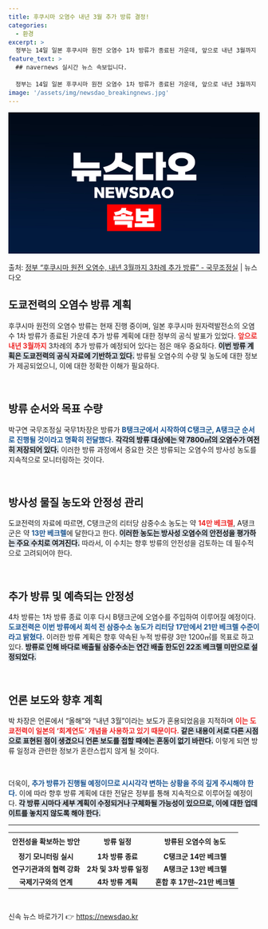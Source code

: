 ```yaml
---
title: 후쿠시마 오염수 내년 3월 추가 방류 결정!
categories:
  - 환경
excerpt: >
  정부는 14일 일본 후쿠시마 원전 오염수 1차 방류가 종료된 가운데, 앞으로 내년 3월까지 3차례 추가 방류…
feature_text: >
  ## navernews 실시간 뉴스 속보입니다.

  정부는 14일 일본 후쿠시마 원전 오염수 1차 방류가 종료된 가운데, 앞으로 내년 3월까지 3차례 추가 방류…
image: '/assets/img/newsdao_breakingnews.jpg'
---
```


![뉴스다오 속보](/assets/img/newsdao_breakingnews.jpg)

<p>출처: <a href="https://newsdao.kr/1934" rel="dofollow">정부 “후쿠시마 원전 오염수, 내년 3월까지 3차례 추가 방류”  - 국무조정실</a> | 뉴스다오</p>

<h2 data-ke-size="size26">도쿄전력의 오염수 방류 계획</h2>

<p data-ke-size="size16">후쿠시마 원전의 오염수 방류는 현재 진행 중이며, 일본 후쿠시마 원자력발전소의 오염수 1차 방류가 종료된 가운데 추가 방류 계획에 대한 정부의 공식 발표가 있었다. <b><span style="color: #ee2323;">앞으로 내년 3월까지</span></b> 3차례의 추가 방류가 예정되어 있다는 점은 매우 중요하다. <b><span style="background-color: #21538527;">이번 방류 계획은 도쿄전력의 공식 자료에 기반하고 있다.</span></b> 방류될 오염수의 수량 및 농도에 대한 정보가 제공되었으니, 이에 대한 정확한 이해가 필요하다.</p>

<p data-ke-size="size16">&nbsp;</p>

<h2 data-ke-size="size26">방류 순서와 목표 수량</h2>

<p data-ke-size="size16">박구연 국무조정실 국무1차장은 방류가 <b><span style="color: #1a5490;">B탱크군에서 시작하여 C탱크군, A탱크군 순서로 진행될 것이라고 명확히 전달했다.</span></b> <b><span style="background-color: #21538527;">각각의 방류 대상에는 약 7800㎥의 오염수가 여전히 저장되어 있다.</span></b> 이러한 방류 과정에서 중요한 것은 방류되는 오염수의 방사성 농도를 지속적으로 모니터링하는 것이다.</p>

<p data-ke-size="size16">&nbsp;</p>

<h2 data-ke-size="size26">방사성 물질 농도와 안정성 관리</h2>

<p data-ke-size="size16">도쿄전력의 자료에 따르면, C탱크군의 리터당 삼중수소 농도는 약 <b><span style="color: #ee2323;">14만 베크렐</span></b>, A탱크군은 약 <b><span style="color: #1a5490;">13만 베크렐</span></b>에 달한다고 한다. <b><span style="background-color: #21538527;">이러한 농도는 방사성 오염수의 안전성을 평가하는 주요 수치로 여겨진다.</span></b> 따라서, 이 수치는 향후 방류의 안전성을 검토하는 데 필수적으로 고려되어야 한다.</p>

<p data-ke-size="size16">&nbsp;</p>

<h2 data-ke-size="size26">추가 방류 및 예측되는 안정성</h2>

<p data-ke-size="size16">4차 방류는 1차 방류 종료 이후 다시 B탱크군에 오염수를 주입하여 이루어질 예정이다. <b><span style="color: #1a5490;">도쿄전력은 이번 방류에서 희석 전 삼중수소 농도가 리터당 17만에서 21만 베크렐 수준이라고 밝혔다.</span></b> 이러한 방류 계획은 향후 약속된 누적 방류량 3만 1200㎥를 목표로 하고 있다. <b><span style="background-color: #21538527;">방류로 인해 바다로 배출될 삼중수소는 연간 배출 한도인 22조 베크렐 미만으로 설정되었다.</span></b></p>

<p data-ke-size="size16">&nbsp;</p>

<h2 data-ke-size="size26">언론 보도와 향후 계획</h2>

<p data-ke-size="size16">박 차장은 언론에서 “올해”와 “내년 3월”이라는 보도가 혼용되었음을 지적하며 <b><span style="color: #ee2323;">이는 도쿄전력이 일본의 ‘회계연도’ 개념을 사용하고 있기 때문이다.</span></b> <b><span style="background-color: #21538527;">같은 내용이 서로 다른 시점으로 표현된 점이 생겼으니 언론 보도를 접할 때에는 혼동이 없기 바란다.</span></b> 이렇게 되면 방류 일정과 관련한 정보가 혼란스럽지 않게 될 것이다.</p>

<p data-ke-size="size16">&nbsp;</p>

<p data-ke-size="size16">더욱이, <b><span style="color: #1a5490;">추가 방류가 진행될 예정이므로 시시각각 변하는 상황을 주의 깊게 주시해야 한다.</span></b> 이에 따라 향후 방류 계획에 대한 전달은 정부를 통해 지속적으로 이루어질 예정이다. <b><span style="background-color: #21538527;">각 방류 시마다 세부 계획이 수정되거나 구체화될 가능성이 있으므로, 이에 대한 업데이트를 놓치지 않도록 해야 한다.</span></b></p>

<hr />

<table style="width: 100%; border-collapse: collapse;">
<tr>
<td style="text-align: center; height: 30px;"><b>안전성을 확보하는 방안</b></td>
<td style="text-align: center; height: 30px;"><b>방류 일정</b></td>
<td style="text-align: center; height: 30px;"><b>방류된 오염수의 농도</b></td>
</tr>
<tr>
<td style="text-align: center; height: 17px;"><b>정기 모니터링 실시</b></td>
<td style="text-align: center; height: 17px;"><b>1차 방류 종료</b></td>
<td style="text-align: center; height: 17px;"><b>C탱크군 14만 베크렐</b></td>
</tr>
<tr>
<td style="text-align: center; height: 17px;"><b>연구기관과의 협력 강화</b></td>
<td style="text-align: center; height: 17px;"><b>2차 및 3차 방류 일정</b></td>
<td style="text-align: center; height: 17px;"><b>A탱크군 13만 베크렐</b></td>
</tr>
<tr>
<td style="text-align: center; height: 17px;"><b>국제기구와의 연계</b></td>
<td style="text-align: center; height: 17px;"><b>4차 방류 계획</b></td>
<td style="text-align: center; height: 17px;"><b>혼합 후 17만~21만 베크렐</b></td>
</tr>
</table>

<p data-ke-size="size16">&nbsp;</p> 

신속 뉴스 바로가기 👉 <a href="https://newsdao.kr" rel="dofollow">https://newsdao.kr</a>


